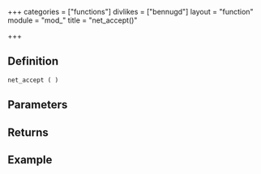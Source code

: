 +++
categories = ["functions"]
divlikes = ["bennugd"]
layout = "function"
module = "mod_"
title = "net_accept()"

+++

## Definition

    net_accept ( )

## Parameters

## Returns

## Example
